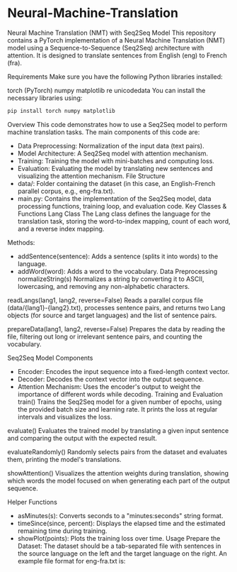 # Neural-Machine-Translation
Neural Machine Translation (NMT) with Seq2Seq Model
This repository contains a PyTorch implementation of a Neural Machine Translation (NMT) model using a Sequence-to-Sequence (Seq2Seq) architecture with attention. It is designed to translate sentences from English (eng) to French (fra).

Requirements
Make sure you have the following Python libraries installed:

torch (PyTorch)
numpy
matplotlib
re
unicodedata
You can install the necessary libraries using:
```bash
pip install torch numpy matplotlib
```
Overview
This code demonstrates how to use a Seq2Seq model to perform machine translation tasks. The main components of this code are:

- Data Preprocessing: Normalization of the input data (text pairs).
- Model Architecture: A Seq2Seq model with attention mechanism.
- Training: Training the model with mini-batches and computing loss.
- Evaluation: Evaluating the model by translating new sentences and visualizing the attention mechanism.
File Structure
- data/: Folder containing the dataset (in this case, an English-French parallel corpus, e.g., eng-fra.txt).
- main.py: Contains the implementation of the Seq2Seq model, data processing functions, training loop, and evaluation code.
Key Classes & Functions
Lang Class
The Lang class defines the language for the translation task, storing the word-to-index mapping, count of each word, and a reverse index mapping.

Methods:
- addSentence(sentence): Adds a sentence (splits it into words) to the language.
- addWord(word): Adds a word to the vocabulary.
Data Preprocessing
normalizeString(s)
Normalizes a string by converting it to ASCII, lowercasing, and removing any non-alphabetic characters.

readLangs(lang1, lang2, reverse=False)
Reads a parallel corpus file (data/{lang1}-{lang2}.txt), processes sentence pairs, and returns two Lang objects (for source and target languages) and the list of sentence pairs.

prepareData(lang1, lang2, reverse=False)
Prepares the data by reading the file, filtering out long or irrelevant sentence pairs, and counting the vocabulary.

Seq2Seq Model Components
- Encoder: Encodes the input sequence into a fixed-length context vector.
- Decoder: Decodes the context vector into the output sequence.
- Attention Mechanism: Uses the encoder's output to weight the importance of different words while decoding.
Training and Evaluation
train()
Trains the Seq2Seq model for a given number of epochs, using the provided batch size and learning rate. It prints the loss at regular intervals and visualizes the loss.

evaluate()
Evaluates the trained model by translating a given input sentence and comparing the output with the expected result.

evaluateRandomly()
Randomly selects pairs from the dataset and evaluates them, printing the model's translations.

showAttention()
Visualizes the attention weights during translation, showing which words the model focused on when generating each part of the output sequence.

Helper Functions
- asMinutes(s): Converts seconds to a "minutes:seconds" string format.
- timeSince(since, percent): Displays the elapsed time and the estimated remaining time during training.
- showPlot(points): Plots the training loss over time.
Usage
Prepare the Dataset: The dataset should be a tab-separated file with sentences in the source language on the left and the target language on the right. An example file format for eng-fra.txt is:
